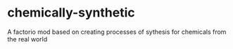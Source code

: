 # chemically-synthetic
A factorio mod based on creating processes of sythesis for chemicals from the real world
